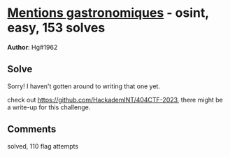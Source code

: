 [Mentions gastronomiques](challenge_files/README.md) - osint, easy, 153 solves
===

**Author**: Hg#1962    

## Solve

Sorry! I haven't gotten around to writing that one yet.

check out https://github.com/HackademINT/404CTF-2023, there might be a write-up for this challenge.

## Comments

solved, 110 flag attempts